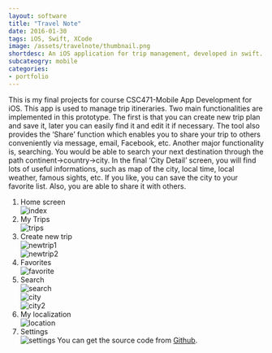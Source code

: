 ```yaml
---
layout: software
title: "Travel Note"
date: 2016-01-30
tags: iOS, Swift, XCode
image: /assets/travelnote/thumbnail.png
shortdesc: An iOS application for trip management, developed in swift.
subcateogry: mobile
categories:
- portfolio
---
```


This is my final projects for course CSC471-Mobile App Development for iOS. This app is used to manage trip itineraries. Two main functionalities are implemented in this prototype. The first is that you can create new trip plan and save it, later you can easily find it and edit it if necessary. The tool also provides the ‘Share’ function which enables you to share your trip to others conveniently via message, email, Facebook, etc. Another major functionality is, searching.  You would be able to search your next destination through the path continent->country->city. In the final ‘City Detail’ screen, you will find lots of useful informations, such as map of the city, local time, local weather, famous sights, etc. If you like, you can save the city to your favorite list. Also, you are able to share it with others.  

1. Home screen  
![index](/assets/travelnote/index.png "index")  
2. My Trips  
![trips](/assets/travelnote/trips.png "trips")  
3. Create new trip  
![newtrip1](/assets/travelnote/newtrip1.png "newtrip1")  
![newtrip2](/assets/travelnote/newtrip2.png "newtrip2")
4. Favorites  
![favorite](/assets/travelnote/favorite.png "favorite")  
5. Search  
![search](/assets/travelnote/search.png "search")  
![city](/assets/travelnote/city.png "city")  
![city2](/assets/travelnote/city2.png "city2")  
6. My localization  
![location](/assets/travelnote/location.png "location")
7. Settings  
![settings](/assets/travelnote/settings.png "settings")
You can get the source code from [Github](https://github.com/jojozhuang/Course/tree/master/CSC471/Project/RZHUANG.TourItinerary "Source Code").
